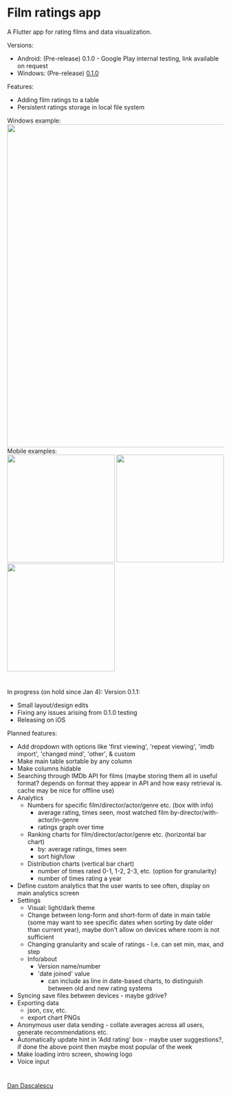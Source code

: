 # Film ratings app
A Flutter app for rating films and data visualization.

Versions:
 - Android: (Pre-release) 0.1.0 - Google Play internal testing, link available on request
 - Windows: (Pre-release) [0.1.0](https://github.com/ddascalescu/app-film-ratings/releases/tag/0.1.0)

Features:
 - Adding film ratings to a table
 - Persistent ratings storage in local file system

Windows example:  
<img src="../assets/assets/windows_main.png?raw=true" width="750">  
Mobile examples:  
<img src="../assets/assets/xperia_main.png?raw=true" width="250">
<img src="../assets/assets/xperia_dialog_add.png?raw=true" width="250">
<img src="../assets/assets/xperia_dialog_details.png?raw=true" width="250">

#

In progress (on hold since Jan 4): Version 0.1.1:
 - Small layout/design edits
 - Fixing any issues arising from 0.1.0 testing
 - Releasing on iOS

Planned features:
 - Add dropdown with options like 'first viewing', 'repeat viewing', 'imdb import', 'changed mind', 'other', & custom
 - Make main table sortable by any column
 - Make columns hidable
 - Searching through IMDb API for films (maybe storing them all in useful format? depends on format they appear in API and how easy retrieval is. cache may be nice for offline use)
 - Analytics
   - Numbers for specific film/director/actor/genre etc. (box with info)
     - average rating, times seen, most watched film by-director/with-actor/in-genre
     - ratings graph over time
   - Ranking charts for film/director/actor/genre etc. (horizontal bar chart)
     - by: average ratings, times seen
     - sort high/low
   - Distribution charts (vertical bar chart)
     - number of times rated 0-1, 1-2, 2-3, etc. (option for granularity)
     - number of times rating a year
 - Define custom analytics that the user wants to see often, display on main analytics screen
 - Settings
   - Visual: light/dark theme
   - Change between long-form and short-form of date in main table (some may want to see specific dates when sorting by date older than current year), maybe don't allow on devices where room is not sufficient
   - Changing granularity and scale of ratings - I.e. can set min, max, and step
   - Info/about
     - Version name/number
     - 'date joined' value
       - can include as line in date-based charts, to distinguish between old and new rating systems
 - Syncing save files between devices - maybe gdrive?
 - Exporting data
   - json, csv, etc.
   - export chart PNGs
 - Anonymous user data sending - collate averages across all users, generate recommendations etc.
 - Automatically update hint in 'Add rating' box - maybe user suggestions?, if done the above point then maybe most popular of the week
 - Make loading intro screen, showing logo
 - Voice input
 
#
[Dan Dascalescu](https://github.com/ddascalescu)
